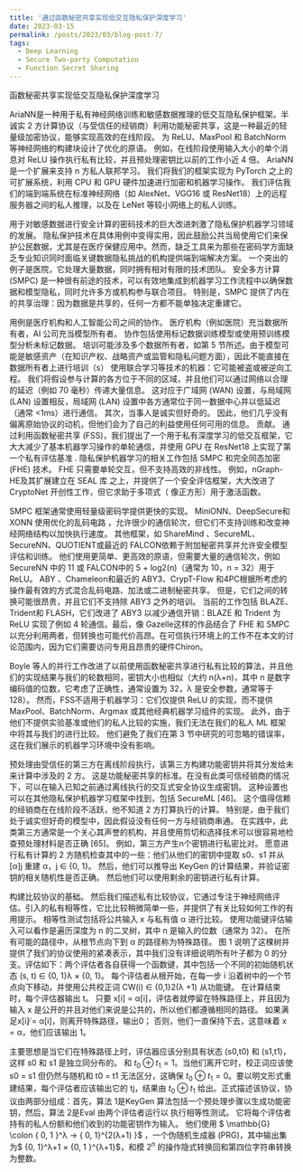 ```yaml
---
title: '通过函数秘密共享实现低交互隐私保护深度学习'
date: 2023-03-15
permalink: /posts/2023/03/blog-post-7/
tags:
  - Deep Learning
  - Secure Two-party Computation
  - Function Secret Sharing
---
```


函数秘密共享实现低交互隐私保护深度学习

AriaNN是一种用于私有神经网络训练和敏感数据推理的低交互隐私保护框架。半诚实 2 方计算协议（与受信任的经销商）利用功能秘密共享，这是一种最近的轻量级加密协议，能够实现高效的在线阶段。 为 ReLU、MaxPool 和 BatchNorm 等神经网络的构建块设计了优化的原语。 例如，在线阶段使用输入大小的单个消息对 ReLU 操作执行私有比较，并且预处理密钥比以前的工作小近 4 倍。 AriaNN是一个扩展来支持 n 方私人联邦学习。 我们将我们的框架实现为 PyTorch 之上的可扩展系统，利用 CPU 和 GPU 硬件加速进行加密和机器学习操作。 我们评估我们的端到端系统在标准神经网络（如 AlexNet、VGG16 或 ResNet18）上的远程服务器之间的私人推理，以及在 LeNet 等较小网络上的私人训练。 

用于对敏感数据进行安全计算的密码技术的巨大改进刺激了隐私保护机器学习领域的发展。 隐私保护技术在具体用例中变得实用，因此鼓励公共当局使用它们来保护公民数据，尤其是在医疗保健应用中。然而，缺乏工具来为那些在密码学方面缺乏专业知识同时面临关键数据隐私挑战的机构提供端到端解决方案。 一个突出的例子是医院，它处理大量数据，同时拥有相对有限的技术团队。 安全多方计算 (SMPC) 是一种很有前途的技术，可以有效地集成到机器学习工作流程中以确保数据和模型隐私，同时允许多方或机构参与联合项目。 特别是，SMPC 提供了内在的共享治理：因为数据是共享的，任何一方都不能单独决定重建它。

用例是医疗机构和人工智能公司之间的协作。 医疗机构（例如医院）充当数据所有者，AI 公司充当模型所有者。 协作包括使用标记数据训练模型或使用预训练模型分析未标记数据。 培训可能涉及多个数据所有者，如第 5 节所述。由于模型可能是敏感资产（在知识产权、战略资产或监管和隐私问题方面），因此不能直接在数据所有者上进行培训（s） 使用联合学习等技术的机器：它可能被盗或被逆向工程。
我们将假设参与计算的各方位于不同的区域，并且他们可以通过网络以合理的延迟（例如 70 毫秒）传递大量信息。 这对应于广域网 (WAN) 设置，与局域网 (LAN) 设置相反，局域网 (LAN) 设置中各方通常位于同一数据中心并以低延迟（通常 <1ms）进行通信。 其次，当事人是诚实但好奇的。 因此，他们几乎没有偏离原始协议的动机，但他们会为了自己的利益使用任何可用的信息。
贡献。 通过利用函数秘密共享 (FSS)，我们提出了一个用于私有深度学习的低交互框架，它大大减少了基本机器学习操作的单轮通信，并使用 GPU 在 ResNet18 上实现了第一个私有评估基准 .
隐私保护机器学习的相关工作包括 SMPC 和完全同态加密 (FHE) 技术。
FHE 只需要单轮交互，但不支持高效的非线性。 例如，nGraph-HE及其扩展建立在 SEAL 库 之上，并提供了一个安全评估框架，大大改进了 CryptoNet 开创性工作，但它求助于多项式（ 像正方形）用于激活函数。

SMPC 框架通常使用轻量级密码学提供更快的实现。 MiniONN、DeepSecure和 XONN 使用优化的乱码电路 ，允许很少的通信轮次，但它们不支持训练和改变神经网络结构以加快执行速度。 其他框架，如 ShareMind 、SecureML、SecureNN、QUOTIENT或最近的 FALCON依赖于附加秘密共享并允许安全模型评估和训练。 他们使用更简单、更高效的原语，但需要大量的通信轮次，例如 SecureNN 中的 11 或 FALCON中的 5 + log2(n)（通常为 10，n = 32）用于 ReLU。 ABY 、Chameleon和最近的 ABY3、CrypT-Flow 和4PC根据所考虑的操作最有效的方式混合乱码电路、加法或二进制秘密共享。 但是，它们之间的转换可能很昂贵，并且它们不支持除 ABY3 之外的培训。 当前的工作包括 BLAZE、Trident和 FLASH，它们改进了 ABY3 以减少通信开销：BLAZE 和 Trident 为 ReLU 实现了例如 4 轮通信。最后，像 Gazelle这样的作品结合了 FHE 和 SMPC 以充分利用两者，但转换也可能代价高昂。在可信执行环境上的工作不在本文的讨论范围内，因为它们需要访问专用且昂贵的硬件Chiron。

Boyle 等人的并行工作改进了以前使用函数秘密共享进行私有比较的算法，并且他们的实现结果与我们的轮数相同，密钥大小也相似（大约 n(λ+n)，其中 n 是数字 编码值的位数，它考虑了正确性，通常设置为 32，λ 是安全参数，通常等于 128）。 然而，FSS不适用于机器学习：它们仅提供 ReLU 的实现，而不提供 MaxPool、BatchNorm、Argmax 或其他经典机器学习组件的实现。 此外，由于他们不提供实验基准或他们的私人比较的实施，我们无法在我们的私人 ML 框架中将其与我们的进行比较。 他们避免了我们在第 3 节中研究的可忽略的错误率，这在我们展示的机器学习环境中没有影响。

预处理由受信任的第三方在离线阶段执行，该第三方构建功能密钥并将其分发给未来计算中涉及的 2 方。 这是功能秘密共享的标准。在没有此类可信经销商的情况下，可以在输入已知之前通过离线执行的交互式安全协议生成密钥。 这种设置也可以在其他隐私保护机器学习框架中找到，包括 SecureML [46]。 这个值得信赖的经销商在在线阶段不活跃，他不知道 2 方打算执行的计算。 特别是，由于我们处于诚实但好奇的模型中，因此假设没有任何一方与经销商串通。 在实践中，此类第三方通常是一个关心其声誉的机构，并且使用剪切和选择技术可以很容易地检查预处理材料是否正确 [65]。 例如，第三方产生n个密钥进行私密比对。 愿意进行私有计算的 2 方随机检查其中的一些：他们从他们的密钥中提取 s0、s1 并从 [α]j 重建 α，j ∈ {0, 1}。 然后，他们可以推导出 KeyGen 的计算结果，并验证密钥的相关随机性是否正确。 然后他们可以使用剩余的密钥进行私有计算。

构建比较协议的基础。 然后我们描述私有比较协议，它通过专注于神经网络评估。引入的私有相等性，它比比较稍微简单一些，并提供了有关比较如何工作的有用提示。 相等性测试包括将公共输入 x 与私有值 α 进行比较。 使用功能键评估输入可以看作是遍历深度为 n 的二叉树，其中 n 是输入的位数（通常为 32）。 在所有可能的路径中，从根节点向下到 α 的路径称为特殊路径。 图 1 说明了这棵树并提供了我们的协议使用的紧凑表示，其中我们没有详细说明所有叶子都为 0 的分支。评估如下：两个评估者各自获得一个函数键，其中包括一个不同的初始随机状态 (s, t) ∈ {0, 1}λ × {0, 1}。 每个评估者从根开始，在每一步 i 沿着树中的一个节点向下移动，并使用公共校正词 CW(i) ∈ {0,1}2(λ +1) 从功能键。 在计算结束时，每个评估器输出 t。 只要 x[i] = α[i]，评估者就停留在特殊路径上，并且因为输入 x 是公开的并且对他们来说是公共的，所以他们都遵循相同的路径。 如果满足x[i] ̸= α[i]，则离开特殊路径，输出0； 否则，他们一直保持下去，这意味着 x = α，他们应该输出 1。

主要思想是当它们在特殊路径上时，评估器应该分别具有状态 (s0,t0) 和 (s1,t1)，这样 s0 和 s1 是独立同分布的。 和 $t_0 \oplus t_1 = 1$。当他们离开它时，校正词应该使 s0 = s1 但仍然与随机和 t0 = t1 无法区分，这确保 $t_0 \oplus t_1 = 0$。要以明文形式重建结果，每个评估者应该输出它的 tj，结果由 $t_0 \oplus t_1$  给出。正式描述该协议，协议由两部分组成：首先，算法 1是KeyGen 算法包括一个预处理步骤以生成功能密钥，然后，算法 2是Eval 由两个评估者运行以 执行相等性测试。 它将每个评估者持有的私人份额和他们收到的功能密钥作为输入。 他们使用 $ \mathbb{G} \colon \{ 0, 1 \}^λ → \{ 0, 1\}^{2(λ+1) }$ ，一个伪随机生成器 (PRG)，其中输出集为$ \{0, 1\}^λ+1 × \{0, 1 \}^{λ+1}$，和模 $2^n$ 的操作隐式转换回和第四位字符串转换为整数。
